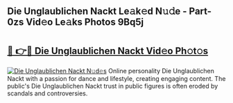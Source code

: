 ## Die Unglaublichen Nackt Le𝚊k𝚎d N𝚞𝚍e - Part-0zs Vid𝚎o Le𝚊ks Photos 9Bq5j

# <h2><a href="http://fb74lfe.evod.top/?m=Die+Unglaublichen+Nackt">🔗 👉🔴 Die Unglaublichen Nackt Vid𝚎o Ph𝚘t𝚘s</a></h2>

[![Die Unglaublichen Nackt N𝚞d𝚎s](https://i.imgur.com/8V9OHl7.gif)](http://fb74lfe.evod.top/?m=Die+Unglaublichen+Nackt)
Online personality Die Unglaublichen Nackt with a passion for dance and lifestyle, creating engaging content. The public's Die Unglaublichen Nackt trust in public figures is often eroded by scandals and controversies. 
